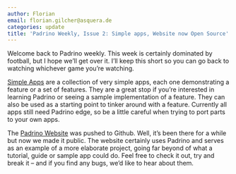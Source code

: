 ```yaml
---
author: Florian
email: florian.gilcher@asquera.de
categories: update
title: 'Padrino Weekly, Issue 2: Simple apps, Website now Open Source'
---
```


Welcome back to Padrino weekly. This week is certainly dominated by football, but I hope we’ll get over it. I’ll keep this short so you can go back to watching whichever game you’re watching.

<break>

[Simple Apps](http://github.com/padrino/single-apps) are a collection of very simple apps, each one demonstrating a feature or a set of features. They are a great stop if you’re interested in learning Padrino or seeing a sample implementation of a feature. They can also be used as a starting point to tinker around with a feature. Currently all apps still need Padrino edge, so be a little careful when trying to port parts to your own apps.

The [Padrino Website](http://github.com/padrino/padrino-web) was pushed to Github. Well, it’s been there for a while but now we made it public. The website certainly uses Padrino and serves as an example of a more elaborate project, going far beyond of what a tutorial, guide or sample app could do. Feel free to check it out, try and break it – and if you find any bugs, we’d like to hear about them.
